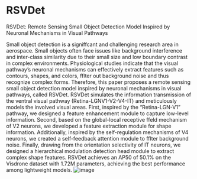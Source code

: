 # RSVDet
RSVDet: Remote Sensing Small Object Detection Model Inspired by Neuronal Mechanisms in Visual Pathways

Small object detection is a signiffcant and challenging research area in aerospace. Small objects often face issues like background interference and inter-class similarity due to their small size and low boundary contrast in complex environments. Physiological studies indicate that the visual pathway’s neuronal
mechanisms can effectively extract features such as contours, shapes, and colors, fflter out background noise and thus recognize complex forms. Therefore, this paper proposes a remote sensing small object detection model inspired by neuronal mechanisms in visual pathways, called RSVDet. RSVDet simulates the information transmission of the ventral visual pathway (Retina-LGNV1-V2-V4-IT) and meticulously models the involved visual areas. First, inspired by the “Retina-LGN-V1” pathway, we designed a feature enhancement module to capture low-level information. Second, based on the global-local receptive ffeld mechanism of V2 neurons, we developed a feature extraction module for shape information. Additionally, inspired by the self-regulation mechanisms of V4 neurons, we created a self-feedback attention module to fflter background noise. Finally, drawing from the orientation selectivity of IT neurons, we designed a hierarchical modulation detection head module to extract complex shape features. RSVDet achieves an AP50 of 50.1% on the Visdrone dataset with 1.72M parameters, achieving the best performance
among lightweight models.
![image](https://github.com/user-attachments/assets/bbfe3719-3d7b-4f8f-8e1f-7961cccd7864)

